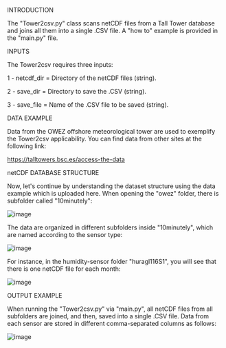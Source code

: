 INTRODUCTION

  The "Tower2csv.py" class scans netCDF files from a Tall Tower database and joins all them into a single .CSV file. A "how to" example is provided in the "main.py" file.

INPUTS

The Tower2csv requires three inputs: 

1 - netcdf_dir = Directory of the netCDF files (string).

2 - save_dir = Directory to save the .CSV (string).

3 - save_file = Name of the .CSV file to be saved (string).

DATA EXAMPLE

  Data from the OWEZ offshore meteorological tower are used to exemplify the Tower2csv applicability. You can find data from other sites at the following link: 

  https://talltowers.bsc.es/access-the-data

netCDF DATABASE STRUCTURE

  Now, let's continue by understanding the dataset structure using the data example which is uploaded here. When opening the "owez" folder, there is subfolder called "10minutely":

![image](https://github.com/marcosp-araujo/Tower2csv/assets/88653954/4fe8815a-d4da-4547-8387-3805ad0c786d)

The data are organized in different subfolders inside "10minutely", which are named according to the sensor type:

![image](https://github.com/marcosp-araujo/Tower2csv/assets/88653954/e25850a6-332e-4c84-a627-f4d1f5c6b835)

For instance, in the humidity-sensor folder "huragl116S1", you will see that there is one netCDF file for each month:

![image](https://github.com/marcosp-araujo/Tower2csv/assets/88653954/c2a5965f-2921-4de4-9e07-e15bb0f09d9a)

OUTPUT EXAMPLE

When running the "Tower2csv.py" via "main.py", all netCDF files from all subfolders are joined, and then, saved into a single .CSV file. Data from each sensor are stored in different comma-separated columns as follows:

![image](https://github.com/marcosp-araujo/Tower2csv/assets/88653954/39919ba6-3f11-41de-932d-713e3aa5dded)



